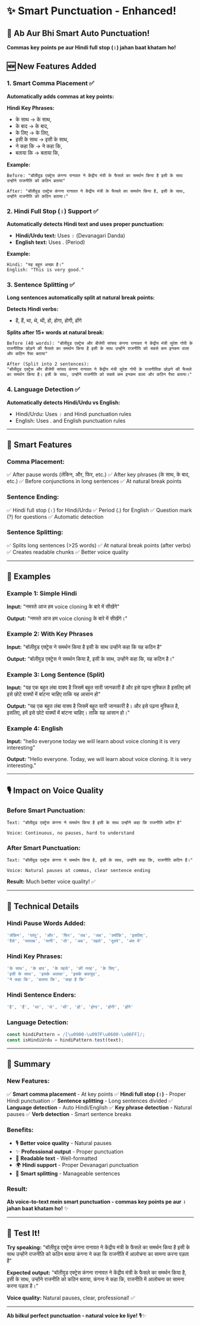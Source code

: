 # ✨ Smart Punctuation - Enhanced!

## 🎯 Ab Aur Bhi Smart Auto Punctuation!

**Commas key points pe aur Hindi full stop (।) jahan baat khatam ho!**

## 🆕 New Features Added

### **1. Smart Comma Placement ✅**
**Automatically adds commas at key points:**

**Hindi Key Phrases:**
- के साथ → के साथ,
- के बाद → के बाद,
- के लिए → के लिए,
- इसी के साथ → इसी के साथ,
- ने कहा कि → ने कहा कि,
- बताया कि → बताया कि,

**Example:**
```
Before: "बॉलीवुड एक्ट्रेस कंगना रानावत ने केंद्रीय मंत्री के फैसले का समर्थन किया है इसी के साथ उन्होंने राजनीति को कठिन बताया"

After: "बॉलीवुड एक्ट्रेस कंगना रानावत ने केंद्रीय मंत्री के फैसले का समर्थन किया है, इसी के साथ, उन्होंने राजनीति को कठिन बताया।"
```

### **2. Hindi Full Stop (।) Support ✅**
**Automatically detects Hindi text and uses proper punctuation:**

- **Hindi/Urdu text:** Uses । (Devanagari Danda)
- **English text:** Uses . (Period)

**Example:**
```
Hindi: "यह बहुत अच्छा है।"
English: "This is very good."
```

### **3. Sentence Splitting ✅**
**Long sentences automatically split at natural break points:**

**Detects Hindi verbs:**
- है, हैं, था, थे, थी, हो, होगा, होगी, होंगे

**Splits after 15+ words at natural break:**
```
Before (40 words): "बॉलीवुड एक्ट्रेस और बीजेपी सांसद कंगना रानावत ने केंद्रीय मंत्री सुरेश गोपी के राजनीतिक छोड़ने की फैसले का समर्थन किया है इसी के साथ उन्होंने राजनीति को सबसे कम इनकम वाला और कठिन पैसा बताया"

After (Split into 2 sentences):
"बॉलीवुड एक्ट्रेस और बीजेपी सांसद कंगना रानावत ने केंद्रीय मंत्री सुरेश गोपी के राजनीतिक छोड़ने की फैसले का समर्थन किया है। इसी के साथ, उन्होंने राजनीति को सबसे कम इनकम वाला और कठिन पैसा बताया।"
```

### **4. Language Detection ✅**
**Automatically detects Hindi/Urdu vs English:**
- Hindi/Urdu: Uses । and Hindi punctuation rules
- English: Uses . and English punctuation rules

---

## 🎯 Smart Features

### **Comma Placement:**
✅ After pause words (लेकिन, और, फिर, etc.)
✅ After key phrases (के साथ, के बाद, etc.)
✅ Before conjunctions in long sentences
✅ At natural break points

### **Sentence Ending:**
✅ Hindi full stop (।) for Hindi/Urdu
✅ Period (.) for English
✅ Question mark (?) for questions
✅ Automatic detection

### **Sentence Splitting:**
✅ Splits long sentences (>25 words)
✅ At natural break points (after verbs)
✅ Creates readable chunks
✅ Better voice quality

---

## 📝 Examples

### **Example 1: Simple Hindi**
**Input:**
"नमस्ते आज हम voice cloning के बारे में सीखेंगे"

**Output:**
"नमस्ते आज हम voice cloning के बारे में सीखेंगे।"

### **Example 2: With Key Phrases**
**Input:**
"बॉलीवुड एक्ट्रेस ने समर्थन किया है इसी के साथ उन्होंने कहा कि यह कठिन है"

**Output:**
"बॉलीवुड एक्ट्रेस ने समर्थन किया है, इसी के साथ, उन्होंने कहा कि, यह कठिन है।"

### **Example 3: Long Sentence (Split)**
**Input:**
"यह एक बहुत लंबा वाक्य है जिसमें बहुत सारी जानकारी है और इसे पढ़ना मुश्किल है इसलिए हमें इसे छोटे वाक्यों में बांटना चाहिए ताकि यह आसान हो"

**Output:**
"यह एक बहुत लंबा वाक्य है जिसमें बहुत सारी जानकारी है। और इसे पढ़ना मुश्किल है, इसलिए, हमें इसे छोटे वाक्यों में बांटना चाहिए। ताकि यह आसान हो।"

### **Example 4: English**
**Input:**
"hello everyone today we will learn about voice cloning it is very interesting"

**Output:**
"Hello everyone. Today, we will learn about voice cloning. It is very interesting."

---

## 🎙️ Impact on Voice Quality

### **Before Smart Punctuation:**
```
Text: "बॉलीवुड एक्ट्रेस कंगना ने समर्थन किया है इसी के साथ उन्होंने कहा कि राजनीति कठिन है"

Voice: Continuous, no pauses, hard to understand
```

### **After Smart Punctuation:**
```
Text: "बॉलीवुड एक्ट्रेस कंगना ने समर्थन किया है, इसी के साथ, उन्होंने कहा कि, राजनीति कठिन है।"

Voice: Natural pauses at commas, clear sentence ending
```

**Result:** Much better voice quality! ✅

---

## 🔧 Technical Details

### **Hindi Pause Words Added:**
```javascript
'लेकिन', 'परंतु', 'और', 'फिर', 'तब', 'जब', 'क्योंकि', 'इसलिए',
'वैसे', 'मतलब', 'यानी', 'तो', 'अब', 'पहले', 'दूसरे', 'अंत में'
```

### **Hindi Key Phrases:**
```javascript
'के साथ', 'के बाद', 'के पहले', 'की तरह', 'के लिए',
'इसी के साथ', 'इसके अलावा', 'इसके बावजूद',
'ने कहा कि', 'बताया कि', 'कहा है कि'
```

### **Hindi Sentence Enders:**
```javascript
'है', 'हैं', 'था', 'थे', 'थी', 'हो', 'होगा', 'होगी', 'होंगे'
```

### **Language Detection:**
```javascript
const hindiPattern = /[\u0900-\u097F\u0600-\u06FF]/;
const isHindiUrdu = hindiPattern.test(text);
```

---

## 🎊 Summary

### **New Features:**
✅ **Smart comma placement** - At key points
✅ **Hindi full stop (।)** - Proper Hindi punctuation
✅ **Sentence splitting** - Long sentences divided
✅ **Language detection** - Auto Hindi/English
✅ **Key phrase detection** - Natural pauses
✅ **Verb detection** - Smart sentence breaks

### **Benefits:**
- 🎙️ **Better voice quality** - Natural pauses
- ✨ **Professional output** - Proper punctuation
- 📖 **Readable text** - Well-formatted
- 🌍 **Hindi support** - Proper Devanagari punctuation
- 🎯 **Smart splitting** - Manageable sentences

### **Result:**
**Ab voice-to-text mein smart punctuation - commas key points pe aur । jahan baat khatam ho!** ✨

---

## 🧪 Test It!

**Try speaking:**
"बॉलीवुड एक्ट्रेस कंगना रानावत ने केंद्रीय मंत्री के फैसले का समर्थन किया है इसी के साथ उन्होंने राजनीति को कठिन बताया कंगना ने कहा कि राजनीति में आलोचना का सामना करना पड़ता है"

**Expected output:**
"बॉलीवुड एक्ट्रेस कंगना रानावत ने केंद्रीय मंत्री के फैसले का समर्थन किया है, इसी के साथ, उन्होंने राजनीति को कठिन बताया, कंगना ने कहा कि, राजनीति में आलोचना का सामना करना पड़ता है।"

**Voice quality:** Natural pauses, clear, professional! ✅

---

**Ab bilkul perfect punctuation - natural voice ke liye!** 🎙️✨
